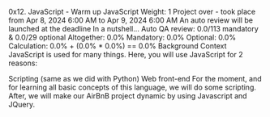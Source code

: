 0x12. JavaScript - Warm up
JavaScript
 Weight: 1
 Project over - took place from Apr 8, 2024 6:00 AM to Apr 9, 2024 6:00 AM
 An auto review will be launched at the deadline
In a nutshell…
Auto QA review: 0.0/113 mandatory & 0.0/29 optional
Altogether:  0.0%
Mandatory: 0.0%
Optional: 0.0%
Calculation:  0.0% + (0.0% * 0.0%)  == 0.0%
Background Context
JavaScript is used for many things. Here, you will use JavaScript for 2 reasons:

Scripting (same as we did with Python)
Web front-end
For the moment, and for learning all basic concepts of this language, we will do some scripting. After, we will make our AirBnB project dynamic by using Javascript and JQuery.
